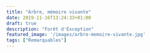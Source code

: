 ```yaml
---
title: "Arbre, mémoire vivante"
date: 2019-11-16T13:24:33+01:00
draft: true
description: "Forêt d'Exception"
featured_image: '/images/arbre-memoire-vivante.jpg'
tags: ["Remarquables"]
---
```


